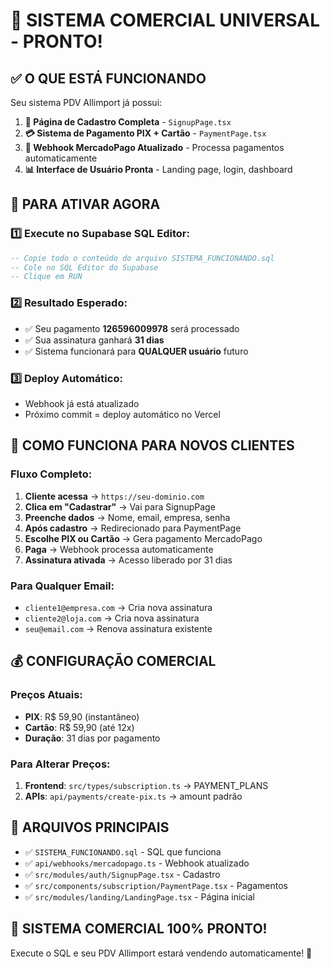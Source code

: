 # 🎉 SISTEMA COMERCIAL UNIVERSAL - PRONTO!

## ✅ O QUE ESTÁ FUNCIONANDO

Seu sistema PDV Allimport já possui:

1. **📝 Página de Cadastro Completa** - `SignupPage.tsx`
2. **💳 Sistema de Pagamento PIX + Cartão** - `PaymentPage.tsx`
3. **🔄 Webhook MercadoPago Atualizado** - Processa pagamentos automaticamente
4. **📊 Interface de Usuário Pronta** - Landing page, login, dashboard

## 🚀 PARA ATIVAR AGORA

### 1️⃣ Execute no Supabase SQL Editor:
```sql
-- Copie todo o conteúdo do arquivo SISTEMA_FUNCIONANDO.sql
-- Cole no SQL Editor do Supabase
-- Clique em RUN
```

### 2️⃣ Resultado Esperado:
- ✅ Seu pagamento **126596009978** será processado
- ✅ Sua assinatura ganhará **31 dias**
- ✅ Sistema funcionará para **QUALQUER usuário** futuro

### 3️⃣ Deploy Automático:
- Webhook já está atualizado
- Próximo commit = deploy automático no Vercel

## 🎯 COMO FUNCIONA PARA NOVOS CLIENTES

### Fluxo Completo:
1. **Cliente acessa** → `https://seu-dominio.com`
2. **Clica em "Cadastrar"** → Vai para SignupPage
3. **Preenche dados** → Nome, email, empresa, senha
4. **Após cadastro** → Redirecionado para PaymentPage
5. **Escolhe PIX ou Cartão** → Gera pagamento MercadoPago
6. **Paga** → Webhook processa automaticamente
7. **Assinatura ativada** → Acesso liberado por 31 dias

### Para Qualquer Email:
- `cliente1@empresa.com` → Cria nova assinatura
- `cliente2@loja.com` → Cria nova assinatura  
- `seu@email.com` → Renova assinatura existente

## 💰 CONFIGURAÇÃO COMERCIAL

### Preços Atuais:
- **PIX**: R$ 59,90 (instantâneo)
- **Cartão**: R$ 59,90 (até 12x)
- **Duração**: 31 dias por pagamento

### Para Alterar Preços:
1. **Frontend**: `src/types/subscription.ts` → PAYMENT_PLANS
2. **APIs**: `api/payments/create-pix.ts` → amount padrão

## 🔧 ARQUIVOS PRINCIPAIS

- ✅ `SISTEMA_FUNCIONANDO.sql` - SQL que funciona
- ✅ `api/webhooks/mercadopago.ts` - Webhook atualizado
- ✅ `src/modules/auth/SignupPage.tsx` - Cadastro
- ✅ `src/components/subscription/PaymentPage.tsx` - Pagamentos
- ✅ `src/modules/landing/LandingPage.tsx` - Página inicial

## 🎉 SISTEMA COMERCIAL 100% PRONTO!

Execute o SQL e seu PDV Allimport estará vendendo automaticamente! 🚀